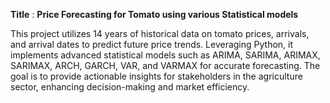 **Title** : **Price Forecasting for Tomato using various Statistical models**

This project utilizes 14 years of historical data on tomato prices, arrivals, and arrival dates to predict future price trends. Leveraging Python, it implements advanced statistical models such as ARIMA, SARIMA, ARIMAX, SARIMAX, ARCH, GARCH, VAR, and VARMAX for accurate forecasting. The goal is to provide actionable insights for stakeholders in the agriculture sector, enhancing decision-making and market efficiency.

